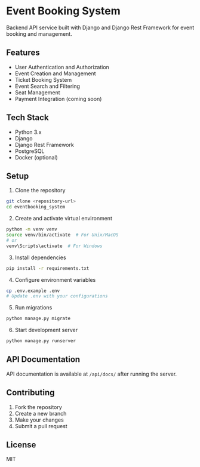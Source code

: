 # Event Booking System

Backend API service built with Django and Django Rest Framework for event booking and management.

## Features

- User Authentication and Authorization
- Event Creation and Management
- Ticket Booking System
- Event Search and Filtering
- Seat Management
- Payment Integration (coming soon)

## Tech Stack

- Python 3.x
- Django
- Django Rest Framework
- PostgreSQL
- Docker (optional)

## Setup

1. Clone the repository
```bash
git clone <repository-url>
cd eventbooking_system
```

2. Create and activate virtual environment
```bash
python -m venv venv
source venv/bin/activate  # For Unix/MacOS
# or
venv\Scripts\activate  # For Windows
```

3. Install dependencies
```bash
pip install -r requirements.txt
```

4. Configure environment variables
```bash
cp .env.example .env
# Update .env with your configurations
```

5. Run migrations
```bash
python manage.py migrate
```

6. Start development server
```bash
python manage.py runserver
```

## API Documentation

API documentation is available at `/api/docs/` after running the server.

## Contributing

1. Fork the repository
2. Create a new branch
3. Make your changes
4. Submit a pull request

## License

MIT